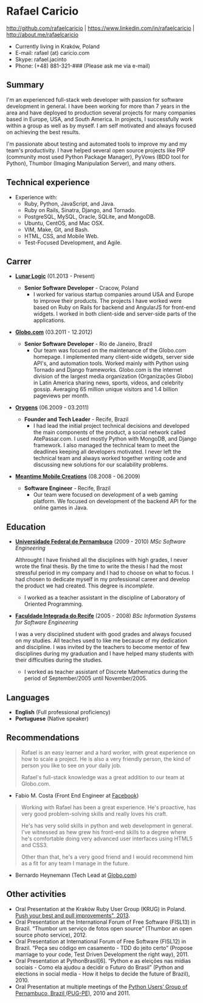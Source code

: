 Rafael Caricio
==============

<http://github.com/rafaelcaricio> | <https://www.linkedin.com/in/rafaelcaricio> | <http://about.me/rafaelcaricio>

* Currently living in Kraków, Poland
* E-mail: rafael (at) caricio.com
* Skype: rafael.jacinto
* Phone: (+48) 881-321-### (Please ask me via e-mail)

Summary
-------

I'm an experienced full-stack web developer with passion for software development in general. I have been working for more than 7 years in the area and have deployed to production several projects for many companies based in Europe, USA, and South America. In projects, I successfully work within a group as well as by myself. I am self motivated and always focused on achieving the best results.

I'm passionate about testing and automated tools to improve my and my team's productivity. I have helped several open source projects like PIP (community most used Python Package Manager), PyVows (BDD tool for Python), Thumbor (Imaging Manipulation Server), and many others.


Technical experience
--------------------

* Experience with:
  - Ruby, Python, JavaScript, and Java.
  - Ruby on Rails, Sinatra, Django, and Tornado.
  - PostgreSQL, MySQL, Oracle, SQLite, and MongoDB.
  - Ubuntu, CentOS, and Mac OSX.
  - VIM, Make, Git, and Bash.
  - HTML, CSS, and Mobile Web.
  - Test-Focused Development, and Agile.


Carrer
------

* **[Lunar Logic](http://lunarlogic.io/)** (01.2013 - Present)
  * **Senior Software Developer** - Cracow, Poland
    - I worked for various startup companies around USA and Europe to improve their products. The projects I have worked were based on Ruby on Rails for backend and AngularJS for front-end widgets. I worked in both client-side and server-side parts of the applications.


* **[Globo.com](http://globo.com)** (03.2011 - 12.2012)
  * **Senior Software Developer** - Rio de Janeiro, Brazil
    - Our team was focused on the maintenance of the Globo.com homepage. I implemented many client-side widgets, server side API's, and automation tools. Worked mainly with Python using Tornado and Django frameworks. Globo.com is the internet division of the largest media organization (Organizações Globo) in Latin America sharing news, sports, videos, and celebrity gossip. Averaging 65 million unique visitors and 1.4 billion pageviews per month.


* **[Orygens](http://orygens.com)** (06.2009 - 03.2011)
  * **Founder and Tech Leader** - Recife, Brazil
    - I had lead the initial project technical decisions and developed the main components of the product, a social network called AtePassar.com. I used mostly Python with MongoDB, and Django framework. I also managed the technical team to meet the deadlines keeping all developers motivated. I never left the technical team and always worked together writing code and discussing new solutions for our scalability problems.


* **[Meantime Mobile Creations](http://www.meantime.com.br)** (08.2008 - 06.2009)
  * **Software Engineer** - Recife, Brazil
    - Our team were focused on development of a web gaming platform. We focused on development of the backend API for the online games in Java.


Education
---------

* **[Universidade Federal de Pernambuco](http://www2.cin.ufpe.br/)** (2009 - 2010)
  *MSc Software Engineering*

  Althrought I have finished all the disciplines with high grades, I never wrote the final thesis. By the time to write the thesis I had the most stressful period in my company and I had to choose on what to focus. I had chosen to dedicate myself in my professional career and develop the product we had created. This degree is *incomplete*.

  - I worked as a teacher assistant in the discipline of Laboratory of Oriented Programming.


* **[Faculdade Integrada do Recife](http://portal.estacio.br/unidades/faculdade-estacio-do-recife.aspx)** (2005 - 2008)
  *BSc Information Systems for Software Engineering*

  I was a very disciplined student with good grades and always focused on my studies. All teaches used to like me because of my dedication and discipline. I was invited by the teachers to become mentor of few disciplines during my graduation and I have helped many students with their difficulties during the studies.

  - I worked as teacher assistant of Discrete Mathematics during the period of September/2005 until November/2005.


Languages
---------

* **English** (Full professional proficiency)
* **Portuguese** (Native speaker)


Recommendations
---------------

> Rafael is an easy learner and a hard worker, with great experience on how to scale a project. He is also a very friendly person, the kind of person you like to see on your daily job.
>
> Rafael's full-stack knowledge was a great addition to our team at Globo.com.

- Fabio M. Costa (Front End Engineer at [Facebook](http://facebook.com/))


> Working with Rafael has been a great experience. He's proactive, has very good problem-solving skills and really loves his craft.
>
> He's has very solid skills in python and web development in general. I've witnessed as hew grew his front-end skills to a degree where he's comfortable doing very advanced user interfaces using HTML5 and CSS3.
>
> Other than that, he's a very good friend and I would recommend him as a fit for any team I manage in the future.

- Bernardo Heynemann (Tech Lead at [Globo.com](http://globo.com))


Other activities
----------------

- Oral Presentation at the Kraków Ruby User Group (KRUG) in Poland. [Push your best and pull improvements", 2013](http://www.meetup.com/Krakow-Ruby-Users-Group/events/99860482/).
- Oral Presentation at the International Forum of Free Software (FISL13) in Brazil. “Thumbor um serviço de fotos open source” (Thumbor an open source photo service), 2012.
- Oral Presentation at International Forum of Free Software (FISL12) in Brazil. “Peça seu código em casamento - TDD do jeito certo” (Propose marriage to your code, Test Driven Development the right way), 2011.
- Oral Presentation at PythonBrasil[6]. “Python e as eleições nas mídias sociais - Como ela ajudou a decidir o Futuro do Brasil” (Python and elections in social media - How it helps to decide the future of Brazil), 2010.
- Oral Presentation at multiple meetings of the [Python Users’ Group of Pernambuco, Brazil (PUG-PE)](http://pugpe.wordpress.com/), 2010 and 2011.

